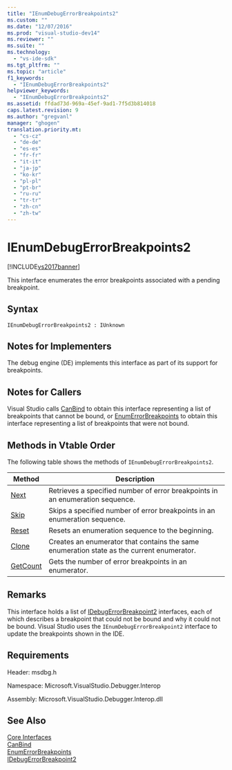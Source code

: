 ```yaml
---
title: "IEnumDebugErrorBreakpoints2"
ms.custom: ""
ms.date: "12/07/2016"
ms.prod: "visual-studio-dev14"
ms.reviewer: ""
ms.suite: ""
ms.technology: 
  - "vs-ide-sdk"
ms.tgt_pltfrm: ""
ms.topic: "article"
f1_keywords: 
  - "IEnumDebugErrorBreakpoints2"
helpviewer_keywords: 
  - "IEnumDebugErrorBreakpoints2"
ms.assetid: ffdad73d-969a-45ef-9ad1-7f5d3b814018
caps.latest.revision: 9
ms.author: "gregvanl"
manager: "ghogen"
translation.priority.mt: 
  - "cs-cz"
  - "de-de"
  - "es-es"
  - "fr-fr"
  - "it-it"
  - "ja-jp"
  - "ko-kr"
  - "pl-pl"
  - "pt-br"
  - "ru-ru"
  - "tr-tr"
  - "zh-cn"
  - "zh-tw"
---
```

# IEnumDebugErrorBreakpoints2
[!INCLUDE[vs2017banner](../../../code-quality/includes/vs2017banner.md)]

This interface enumerates the error breakpoints associated with a pending breakpoint.  
  
## Syntax  
  
```  
IEnumDebugErrorBreakpoints2 : IUnknown  
```  
  
## Notes for Implementers  
 The debug engine (DE) implements this interface as part of its support for breakpoints.  
  
## Notes for Callers  
 Visual Studio calls [CanBind](../../../extensibility/debugger/reference/idebugpendingbreakpoint2--canbind.md) to obtain this interface representing a list of breakpoints that cannot be bound, or [EnumErrorBreakpoints](../../../extensibility/debugger/reference/idebugpendingbreakpoint2--enumerrorbreakpoints.md) to obtain this interface representing a list of breakpoints that were not bound.  
  
## Methods in Vtable Order  
 The following table shows the methods of `IEnumDebugErrorBreakpoints2`.  
  
|Method|Description|  
|------------|-----------------|  
|[Next](../../../extensibility/debugger/reference/ienumdebugerrorbreakpoints2--next.md)|Retrieves a specified number of error breakpoints in an enumeration sequence.|  
|[Skip](../../../extensibility/debugger/reference/ienumdebugerrorbreakpoints2--skip.md)|Skips a specified number of error breakpoints in an enumeration sequence.|  
|[Reset](../../../extensibility/debugger/reference/ienumdebugerrorbreakpoints2--reset.md)|Resets an enumeration sequence to the beginning.|  
|[Clone](../../../extensibility/debugger/reference/ienumdebugerrorbreakpoints2--clone.md)|Creates an enumerator that contains the same enumeration state as the current enumerator.|  
|[GetCount](../../../extensibility/debugger/reference/ienumdebugerrorbreakpoints2--getcount.md)|Gets the number of error breakpoints in an enumerator.|  
  
## Remarks  
 This interface holds a list of [IDebugErrorBreakpoint2](../../../extensibility/debugger/reference/idebugerrorbreakpoint2.md) interfaces, each of which describes a breakpoint that could not be bound and why it could not be bound. Visual Studio uses the `IEnumDebugErrorBreakpoint2` interface to update the breakpoints shown in the IDE.  
  
## Requirements  
 Header: msdbg.h  
  
 Namespace: Microsoft.VisualStudio.Debugger.Interop  
  
 Assembly: Microsoft.VisualStudio.Debugger.Interop.dll  
  
## See Also  
 [Core Interfaces](../../../extensibility/debugger/reference/core-interfaces.md)   
 [CanBind](../../../extensibility/debugger/reference/idebugpendingbreakpoint2--canbind.md)   
 [EnumErrorBreakpoints](../../../extensibility/debugger/reference/idebugpendingbreakpoint2--enumerrorbreakpoints.md)   
 [IDebugErrorBreakpoint2](../../../extensibility/debugger/reference/idebugerrorbreakpoint2.md)